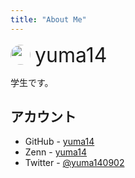 ```yaml
---
title: "About Me"
---
```


<div style="display: flex; flex-direction: row; flex-wrap: wrap">
<div style="display: grid; place-items: center; margin-right: 0.5em; min-width: 32px; min-height: 32px">
  <img src="https://avatars.githubusercontent.com/u/23431077" width="32px" height="32px" style="border-radius: 50%"/>
</div>
<div style="display: grid; place-items: center; overflow-wrap: break-word">
  <span style="font-size: 32px">yuma14</span>
</div>
</div>

学生です。

## アカウント

<ul>
<li>GitHub - <a href="https://github.com/yuma140902" target="_blank">yuma14</a></li>
<li>Zenn - <a href="https://zenn.dev/yuma14" target="_blank">yuma14</a></li>
<li>Twitter - <a href="https://twitter.com/yuma140902" target="_blank">@yuma140902</a></li>
</ul>
